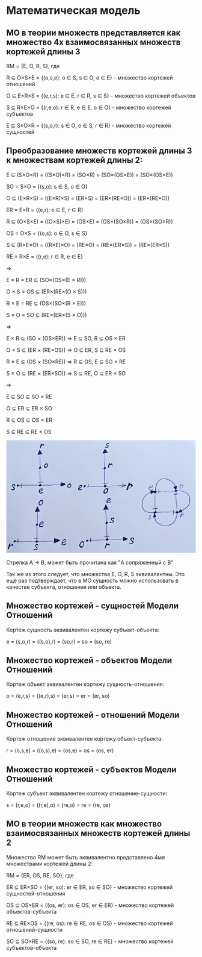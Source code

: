 # Математическая модель

## МО в теории множеств представляется как множество 4х взаимосвязанных множеств кортежей длины 3

RM = {E, O, R, S}, где

R ⊆ O×S×E = {(o,s,e): o ∈ S, s ∈ O, e ∈ E} - множество кортежей отношений

O ⊆ E×R×S = {(e,r,s): e ∈ E, r ∈ R, s ∈ S} - множество кортежей объектов

S ⊆ R×E×O = {(r,e,o): r ∈ R, e ∈ E, o ∈ O} - множество кортежей субъектов

E ⊆ S×O×R = {(s,o,r): s ∈ O, o ∈ S, r ∈ R} - множество кортежей сущностей

## Преобразование множеств кортежей длины 3 к множествам кортежей длины 2:

E ⊆ (S×O×R) = ((S×O)×R) = (SO×R) = (SO×(OS×E)) = (SO×(OS×E))

SO = S×O = {(s,o): s ∈ S, o ∈ O}

O ⊆ (E×R×S) = ((E×R)×S) = (ER×S) = (ER×(RE×O)) = (ER×(RE×O))

ER = E×R = {(e,r): e ∈ E, r ∈ R}

R ⊆ (O×S×E) = ((O×S)×E) = (OS×E) = (OS×(SO×R)) = (OS×(SO×R))

OS = O×S = {(o,s): o ∈ O, s ∈ S}

S ⊆ (R×E×O) = ((R×E)×O) = (RE×O) = (RE×(ER×S)) = (RE×(ER×S))

RE = R×E = {(r,e): r ∈ R, e ∈ E}

=>

E × R = ER ⊆ (SO×(OS×(E × R)))

O × S = OS ⊆ (ER×(RE×(O × S)))

R × E = RE ⊆ (OS×(SO×(R × E)))

S × O = SO ⊆ (RE×(ER×(S × O)))

=>

E × R ⊆ (SO × (OS×ER)) => E ⊆ SO, R ⊆ OS × ER

O × S ⊆ (ER × (RE×OS)) => O ⊆ ER, S ⊆ RE × OS

R × E ⊆ (OS × (SO×RE)) => R ⊆ OS, E ⊆ SO × RE

S × O ⊆ (RE × (ER×SO)) => S ⊆ RE, O ⊆ ER × SO

=>

E ⊆ SO ⊆ SO × RE

O ⊆ ER ⊆ ER × SO

R ⊆ OS ⊆ OS × ER

S ⊆ RE ⊆ RE × OS

<img src="EORS.jpg">

Cтрелка A -> B, может быть прочитана как "A сопряженный с B"

Так же из этого следует, что множества E, O, R, S эквивалентны. Это ещё раз подтверждает, что в МО сущность можно использовать в качестве субъекта, отношения или объекта.

## Множество кортежей - сущностей Модели Отношений

Кортеж сущность эквивалентен кортежу субъект-объекта:

e = (s,o,r) = ((s,o),r) = (so,r) = so = (so, re)

## Множество кортежей - объектов Модели Отношений

Кортеж объект эквивалентен кортежу сущность-отношения:

o = (e,r,s) = ((e,r),s) = (er,s) = er = (er, so)

## Множество кортежей - отношений Модели Отношений

Кортеж отношение эквивалентен кортежу объект-субъекта:

r = (o,s,e) = ((o,s),e) = (os,e) = os = (os, er)

## Множество кортежей - субъектов Модели Отношений

Кортеж субъект эквивалентен кортежу отношение-сущности:

s = (r,e,o) = ((r,e),o) = (re,o) = re = (re, os)

## МО в теории множеств как множество взаимосвязанных множеств кортежей длины 2

Множество RM может быть эквивалентно представлено 4мя множествами кортежей длины 2:

RM = {ER, OS, RE, SO}, где

ER ⊆ ER×SO = {(er, so): er ∈ ER, so ∈ SO} - множество кортежей сущностей-отношения

OS ⊆ OS×ER = {(os, er): os ∈ OS, er ∈ ER} - множество кортежей объектов-субъекта

RE ⊆ RE×OS = {(re, os): re ∈ RE, os ∈ OS} - множество кортежей отношений-сущности

SO ⊆ SO×RE = {(so, re): so ∈ SO, re ∈ RE} - множество кортежей субъектов-объекта
